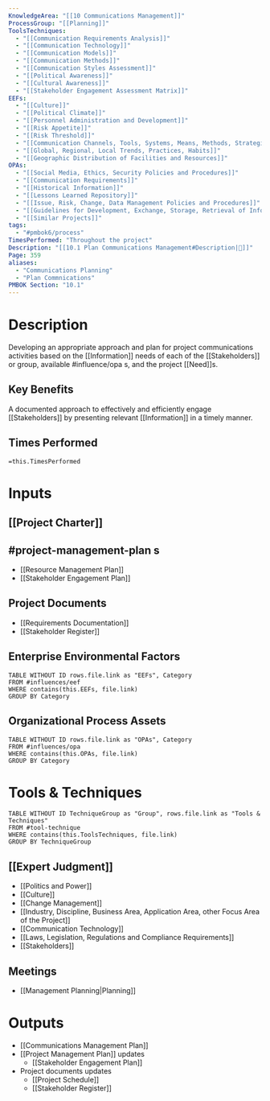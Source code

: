 ```yaml
---
KnowledgeArea: "[[10 Communications Management]]"
ProcessGroup: "[[Planning]]"
ToolsTechniques:
  - "[[Communication Requirements Analysis]]"
  - "[[Communication Technology]]"
  - "[[Communication Models]]"
  - "[[Communication Methods]]"
  - "[[Communication Styles Assessment]]"
  - "[[Political Awareness]]"
  - "[[Cultural Awareness]]"
  - "[[Stakeholder Engagement Assessment Matrix]]"
EEFs:
  - "[[Culture]]"
  - "[[Political Climate]]"
  - "[[Personnel Administration and Development]]"
  - "[[Risk Appetite]]"
  - "[[Risk Threshold]]"
  - "[[Communication Channels, Tools, Systems, Means, Methods, Strategies]]"
  - "[[Global, Regional, Local Trends, Practices, Habits]]"
  - "[[Geographic Distribution of Facilities and Resources]]"
OPAs:
  - "[[Social Media, Ethics, Security Policies and Procedures]]"
  - "[[Communication Requirements]]"
  - "[[Historical Information]]"
  - "[[Lessons Learned Repository]]"
  - "[[Issue, Risk, Change, Data Management Policies and Procedures]]"
  - "[[Guidelines for Development, Exchange, Storage, Retrieval of Information]]"
  - "[[Similar Projects]]"
tags:
  - "#pmbok6/process"
TimesPerformed: "Throughout the project"
Description: "[[10.1 Plan Communications Management#Description|📝]]"
Page: 359
aliases:
  - "Communications Planning"
  - "Plan Commnications"
PMBOK Section: "10.1"
---
```

# Description
Developing an appropriate approach and plan for project communications activities based on the [[Information]] needs of each of the [[Stakeholders]] or group, available #influence/opa s, and the project [[Need]]s.
## Key Benefits
A documented approach to effectively and efficiently engage [[Stakeholders]] by presenting relevant [[Information]] in a timely manner.
## Times Performed
`=this.TimesPerformed`
# Inputs
## [[Project Charter]]
## #project-management-plan s
- [[Resource Management Plan]]
- [[Stakeholder Engagement Plan]]
## Project Documents
- [[Requirements Documentation]]
- [[Stakeholder Register]]
## Enterprise Environmental Factors
```dataview
TABLE WITHOUT ID rows.file.link as "EEFs", Category
FROM #influences/eef
WHERE contains(this.EEFs, file.link)
GROUP BY Category
```
## Organizational Process Assets
```dataview
TABLE WITHOUT ID rows.file.link as "OPAs", Category
FROM #influences/opa
WHERE contains(this.OPAs, file.link)
GROUP BY Category
```
# Tools & Techniques
```dataview
TABLE WITHOUT ID TechniqueGroup as "Group", rows.file.link as "Tools & Techniques"
FROM #tool-technique
WHERE contains(this.ToolsTechniques, file.link)
GROUP BY TechniqueGroup
```
## [[Expert Judgment]]
- [[Politics and Power]]
- [[Culture]]
- [[Change Management]]
- [[Industry, Discipline, Business Area, Application Area, other Focus Area of the Project]]
- [[Communication Technology]]
- [[Laws, Legislation, Regulations and Compliance Requirements]]
- [[Stakeholders]]
## Meetings
- [[Management Planning|Planning]]
# Outputs
- [[Communications Management Plan]]
- [[Project Management Plan]] updates
	- [[Stakeholder Engagement Plan]]
- Project documents updates
	- [[Project Schedule]]
	- [[Stakeholder Register]]